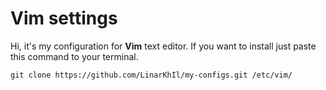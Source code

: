# Vim settings
Hi, it's my configuration for **Vim** text editor.
If you want to install just paste this command to your terminal.

    git clone https://github.com/LinarKhIl/my-configs.git /etc/vim/
